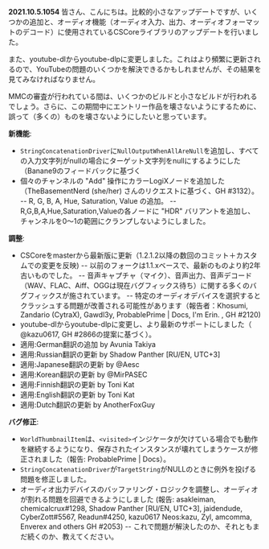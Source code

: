 **2021.10.5.1054**
皆さん、こんにちは。比較的小さなアップデートですが、いくつかの追加と、オーディオ機能（オーディオ入力、出力、オーディオフォーマットのデコード）に使用されているCSCoreライブラリのアップデートを行いました。

また、youtube-dlからyoutube-dlpに変更しました。これはより頻繁に更新されるので、YouTubeの問題のいくつかを解決できるかもしれませんが、その結果を見てみなければなりません。

MMCの審査が行われている間は、いくつかのビルドと小さなビルドが行われるでしょう。さらに、この期間中にエントリー作品を壊さないようにするために、誤って（多くの）ものを壊さないようにしたいと思っています。

**新機能**:
- `StringConcatenationDriver`に`NullOutputWhenAllAreNull`を追加し、すべての入力文字列がnullの場合にターゲット文字列をnullにするようにした（Banane9のフィードバックに基づく
- 個々のチャンネルの "Add" 操作にカラーLogiXノードを追加した（TheBasementNerd (she/her) さんのリクエストに基づく、GH #3132）。
-- R, G, B, A, Hue, Saturation, Value の追加。
-- R,G,B,A,Hue,Saturation,Valueの各ノードに "HDR" バリアントを追加し、チャンネルを0～1の範囲にクランプしないようにしました。

**調整**:
- CSCoreをmasterから最新版に更新（1.2.1.2以降の数回のコミット＋カスタムでの変更を反映)
-- 以前のフォークは1.1.xベースで、最新のものより約2年古いものでした。
-- 音声キャプチャ（マイク）、音声出力、音声デコード（WAV、FLAC、Aiff、OGGは現在バグフィックス待ち）に関する多くのバグフィックスが施されています。
-- 特定のオーディオデバイスを選択するとクラッシュする問題が改善される可能性があります（報告者：Khosumi, Zandario (CytraX), Gawdl3y, ProbablePrime | Docs, I'm Erin. , GH #2120)
- youtube-dlからyoutube-dlpに変更し、より最新のサポートにしました（ @kazu0617, GH #2866の提案に基づく）。
- 適用:German翻訳の追加 by Avunia Takiya
- 適用:Russian翻訳の更新 by Shadow Panther [RU/EN, UTC+3] 
- 適用:Japanese翻訳の更新 by @Aesc
- 適用:Korean翻訳の更新 by @MirPASEC 
- 適用:Finnish翻訳の更新 by Toni Kat
- 適用:English翻訳の更新 by Toni Kat
- 適用:Dutch翻訳の更新 by AnotherFoxGuy

**バグ修正**:
- `WorldThumbnailItem`は、`<visited>`インジケータが欠けている場合でも動作を継続するようになり、保存されたインスタンスが壊れてしまうケースが修正されました（報告: ProbablePrime | Docs）。
- `StringConcatenationDriver`が`TargetString`がNULLのときに例外を投げる問題を修正しました。
- オーディオ出力デバイスのバッファリング・ロジックを調整し、オーディオが割れる問題を回避できるようにしました (報告: asakleiman, chemicalcrux#1298, Shadow Panther [RU/EN, UTC+3], jaidendude, CyberZott#5567, Readun#4250, kazu0617 Neos:kazu, Zyl, amcomma, Enverex and others GH #2053)
-- これで問題が解決したのか、それともまだ続くのか、教えてください。